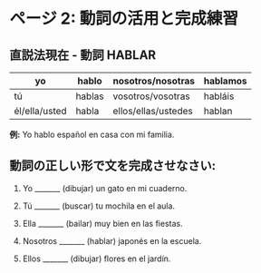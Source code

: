 # ページ 2: 動詞の活用と完成練習

## 直説法現在 - 動詞 HABLAR

| yo | hablo | nosotros/nosotras | hablamos |
|---|---|---|---|
| tú | hablas | vosotros/vosotras | habláis |
| él/ella/usted | habla | ellos/ellas/ustedes | hablan |

**例:** Yo hablo español en casa con mi familia.

## 動詞の正しい形で文を完成させなさい:

1. Yo _______ (dibujar) un gato en mi cuaderno.

2. Tú _______ (buscar) tu mochila en el aula.

3. Ella _______ (bailar) muy bien en las fiestas.

4. Nosotros _______ (hablar) japonés en la escuela.

5. Ellos _______ (dibujar) flores en el jardín.